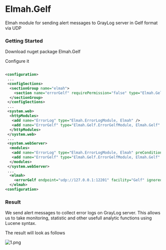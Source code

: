 # Elmah.Gelf #

Elmah module for sending alert messages to GrayLog server in Gelf format via UDP


### Getting Started ###

Download nuget package Elmah.Gelf

Configure it
```xml

<configuration>
 ...
 <configSections>
  <sectionGroup name="elmah">   
    <section name="errorGelf" requirePermission="false" type="Elmah.Gelf.ErrorGelfSectionHandler, Elmah.Gelf" />
  </sectionGroup>
 </configSections> 
 ...
 <system.web>
  <httpModules>
   <add name="ErrorLog" type="Elmah.ErrorLogModule, Elmah" />
   <add name="ErrorGelf" type="Elmah.Gelf.ErrorGelfModule, Elmah.Gelf" />
  </httpModules>
 </system.web>
 ...
 <system.webServer>
  <modules>
   <add name="ErrorLog" type="Elmah.ErrorLogModule, Elmah" preCondition="managedHandler" />
   <add name="ErrorGelf" type="Elmah.Gelf.ErrorGelfModule, Elmah.Gelf" preCondition="managedHandler" />
  </modules>
 </system.webServer>
 ...
  <elmah>
    <errorGelf endpoint="udp://127.0.0.1:12201" facility="Gelf" ignoredProperties="ALL_RAW ALL_HTTP" />
  </elmah>
<configuration>
```

### Result
We send alert messages to collect error logs on GrayLog server. 
This allows us to take monitoring, statistic and other usefull analytic functions using Lucene syntax.

The result will look as follows

![1.png](https://bitbucket.org/repo/azz59X/images/4195717667-1.png)
